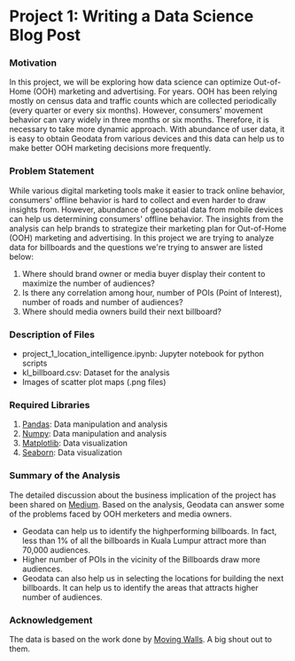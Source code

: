 # Project 1: Writing a Data Science Blog Post

### Motivation
In this project, we will be exploring how data science can optimize Out-of-Home (OOH) marketing and advertising. For years. OOH has been relying mostly on census data and traffic counts which are collected periodically (every quarter or every six months). However, consumers' movement behavior can vary widely in three months or six months. Therefore, it is necessary to take more dynamic approach. With abundance of user data, it is easy to obtain Geodata from various devices and this data can help us to make better OOH marketing decisions more frequently.

### Problem Statement
While various digital marketing tools make it easier to track online behavior, consumers' offline behavior is hard to collect and even harder to draw insights from. However, abundance of geospatial data from mobile devices can help us determining consumers' offline behavior. The insights from the analysis can help brands to strategize their marketing plan for Out-of-Home (OOH) marketing and advertising. In this project we are trying to analyze data for billboards and the questions we're trying to answer are listed below:
1. Where should brand owner or media buyer display their content to maximize the number of audiences?
2. Is there any correlation among hour, number of POIs (Point of Interest), number of roads and number of audiences?
3. Where should media owners build their next billboard?

### Description of Files
* project_1_location_intelligence.ipynb: Jupyter notebook for python scripts
* kl_billboard.csv: Dataset for the analysis
* Images of scatter plot maps (.png files)

### Required Libraries
1. [Pandas](https://pandas.pydata.org): Data manipulation and analysis
2. [Numpy](https://numpy.org): Data manipulation and analysis
3. [Matplotlib](https://matplotlib.org): Data visualization
4. [Seaborn](https://seaborn.pydata.org): Data visualization

### Summary of the Analysis
The detailed discussion about the business implication of the project has been shared on [Medium](https://medium.com/@abdullahreza/how-can-you-leverage-data-in-ooh-marketing-advertising-9220f350ce61). Based on the analysis, Geodata can answer some of the problems faced by OOH merketers and media owners.

* Geodata can help us to identify the highperforming billboards. In fact, less than 1% of all the billboards in Kuala Lumpur attract more than 70,000 audiences.
* Higher number of POIs in the vicinity of the Billboards draw more audiences.
* Geodata can also help us in selecting the locations for building the next billboards. It can help us to identify the areas that attracts higher number of audiences.

### Acknowledgement
The data is based on the work done by [Moving Walls](https://www.movingwalls.com/moving-walls-plan-buy-and-measure-outcome-based-outdoor-advertising). A big shout out to them.